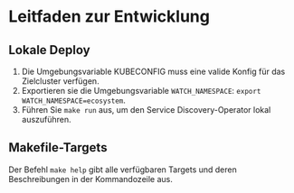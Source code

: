 # Leitfaden zur Entwicklung

## Lokale Deploy

1. Die Umgebungsvariable KUBECONFIG muss eine valide Konfig für das Zielcluster verfügen.
1. Exportieren sie die Umgebungsvariable `WATCH_NAMESPACE`: `export WATCH_NAMESPACE=ecosystem`. 
1. Führen Sie `make run` aus, um den Service Discovery-Operator lokal auszuführen.

## Makefile-Targets

Der Befehl `make help` gibt alle verfügbaren Targets und deren Beschreibungen in der Kommandozeile aus.
